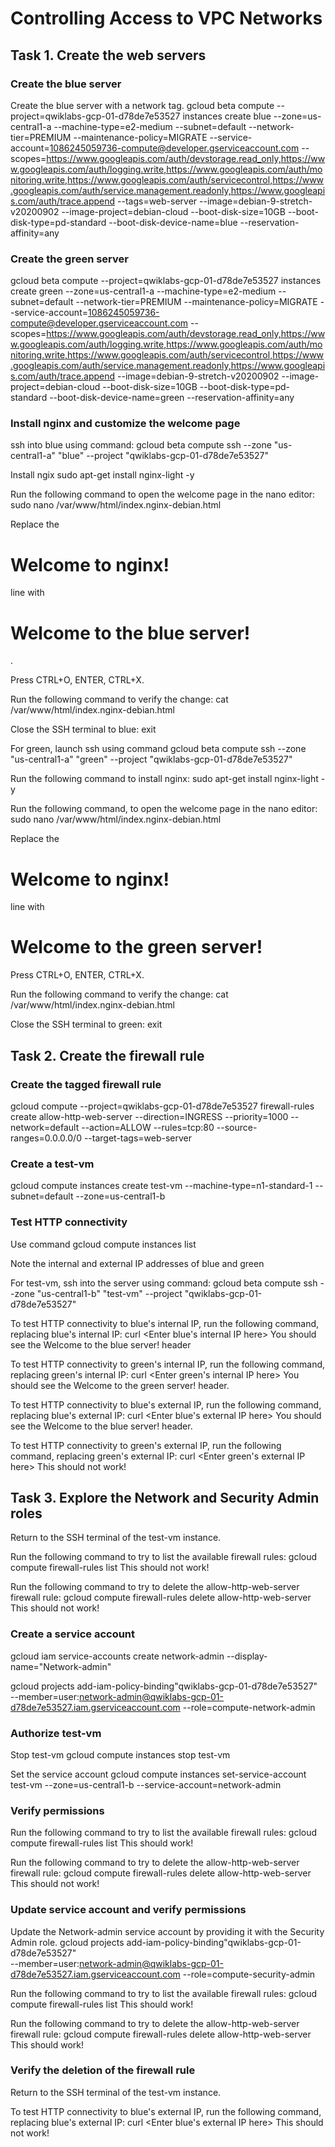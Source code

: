 # Controlling Access to VPC Networks

## Task 1. Create the web servers

### Create the blue server
Create the blue server with a network tag.
gcloud beta compute --project=qwiklabs-gcp-01-d78de7e53527 instances create blue --zone=us-central1-a --machine-type=e2-medium --subnet=default --network-tier=PREMIUM --maintenance-policy=MIGRATE --service-account=1086245059736-compute@developer.gserviceaccount.com --scopes=https://www.googleapis.com/auth/devstorage.read_only,https://www.googleapis.com/auth/logging.write,https://www.googleapis.com/auth/monitoring.write,https://www.googleapis.com/auth/servicecontrol,https://www.googleapis.com/auth/service.management.readonly,https://www.googleapis.com/auth/trace.append --tags=web-server --image=debian-9-stretch-v20200902 --image-project=debian-cloud --boot-disk-size=10GB --boot-disk-type=pd-standard --boot-disk-device-name=blue --reservation-affinity=any

### Create the green server
gcloud beta compute --project=qwiklabs-gcp-01-d78de7e53527 instances create green --zone=us-central1-a --machine-type=e2-medium --subnet=default --network-tier=PREMIUM --maintenance-policy=MIGRATE --service-account=1086245059736-compute@developer.gserviceaccount.com --scopes=https://www.googleapis.com/auth/devstorage.read_only,https://www.googleapis.com/auth/logging.write,https://www.googleapis.com/auth/monitoring.write,https://www.googleapis.com/auth/servicecontrol,https://www.googleapis.com/auth/service.management.readonly,https://www.googleapis.com/auth/trace.append --image=debian-9-stretch-v20200902 --image-project=debian-cloud --boot-disk-size=10GB --boot-disk-type=pd-standard --boot-disk-device-name=green --reservation-affinity=any

### Install nginx and customize the welcome page

ssh into blue using command:
gcloud beta compute ssh --zone "us-central1-a" "blue" --project "qwiklabs-gcp-01-d78de7e53527"

Install ngix
sudo apt-get install nginx-light -y

Run the following command to open the welcome page in the nano editor:
sudo nano /var/www/html/index.nginx-debian.html

Replace the <h1>Welcome to nginx!</h1> line with <h1>Welcome to the blue server!</h1>.

Press CTRL+O, ENTER, CTRL+X.

Run the following command to verify the change:
cat /var/www/html/index.nginx-debian.html

Close the SSH terminal to blue:
exit

For green, launch ssh using command
gcloud beta compute ssh --zone "us-central1-a" "green" --project "qwiklabs-gcp-01-d78de7e53527"

Run the following command to install nginx:
sudo apt-get install nginx-light -y

Run the following command, to open the welcome page in the nano editor:
sudo nano /var/www/html/index.nginx-debian.html

Replace the <h1>Welcome to nginx!</h1> line with <h1>Welcome to the green server!</h1>

Press CTRL+O, ENTER, CTRL+X.

Run the following command to verify the change:
cat /var/www/html/index.nginx-debian.html

Close the SSH terminal to green:
exit

## Task 2. Create the firewall rule

### Create the tagged firewall rule
gcloud compute --project=qwiklabs-gcp-01-d78de7e53527 firewall-rules create allow-http-web-server --direction=INGRESS --priority=1000 --network=default --action=ALLOW --rules=tcp:80 --source-ranges=0.0.0.0/0 --target-tags=web-server

### Create a test-vm
gcloud compute instances create test-vm --machine-type=n1-standard-1 --subnet=default --zone=us-central1-b

### Test HTTP connectivity

Use command
gcloud compute instances list

Note the internal and external IP addresses of blue and green

For test-vm, ssh into the server using command:
gcloud beta compute ssh --zone "us-central1-b" "test-vm" --project "qwiklabs-gcp-01-d78de7e53527"

To test HTTP connectivity to blue's internal IP, run the following command, replacing blue's internal IP:
curl <Enter blue's internal IP here>
You should see the Welcome to the blue server! header

To test HTTP connectivity to green's internal IP, run the following command, replacing green's internal IP:
curl <Enter green's internal IP here>
You should see the Welcome to the green server! header.

To test HTTP connectivity to blue's external IP, run the following command, replacing blue's external IP:
curl <Enter blue's external IP here>
You should see the Welcome to the blue server! header.

To test HTTP connectivity to green's external IP, run the following command, replacing green's external IP:
curl <Enter green's external IP here>
This should not work!

## Task 3. Explore the Network and Security Admin roles

Return to the SSH terminal of the test-vm instance.

Run the following command to try to list the available firewall rules:
gcloud compute firewall-rules list
This should not work!

Run the following command to try to delete the allow-http-web-server firewall rule:
gcloud compute firewall-rules delete allow-http-web-server
This should not work!

### Create a service account

gcloud iam service-accounts create network-admin --display-name="Network-admin"

gcloud projects add-iam-policy-binding"qwiklabs-gcp-01-d78de7e53527" \
    --member=user:network-admin@qwiklabs-gcp-01-d78de7e53527.iam.gserviceaccount.com --role=compute-network-admin
    
### Authorize test-vm

Stop test-vm
gcloud compute instances stop test-vm

Set the service account
gcloud compute instances set-service-account test-vm --zone=us-central1-b --service-account=network-admin

### Verify permissions

Run the following command to try to list the available firewall rules:
gcloud compute firewall-rules list
This should work!

Run the following command to try to delete the allow-http-web-server firewall rule:
gcloud compute firewall-rules delete allow-http-web-server
This should not work!

### Update service account and verify permissions

Update the Network-admin service account by providing it with the Security Admin role.
gcloud projects add-iam-policy-binding"qwiklabs-gcp-01-d78de7e53527" \
    --member=user:network-admin@qwiklabs-gcp-01-d78de7e53527.iam.gserviceaccount.com --role=compute-security-admin
    
Run the following command to try to list the available firewall rules:
gcloud compute firewall-rules list
This should work!

Run the following command to try to delete the allow-http-web-server firewall rule:
gcloud compute firewall-rules delete allow-http-web-server
This should work!

### Verify the deletion of the firewall rule
Return to the SSH terminal of the test-vm instance.

To test HTTP connectivity to blue's external IP, run the following command, replacing blue's external IP:
curl <Enter blue's external IP here>
This should not work!